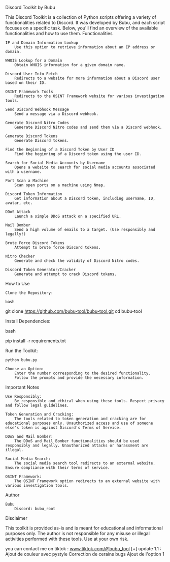Discord Toolkit by Bubu

This Discord Toolkit is a collection of Python scripts offering a variety of functionalities related to Discord. It was developed by Bubu, and each script focuses on a specific task. Below, you'll find an overview of the available functionalities and how to use them.
Functionalities

    IP and Domain Information Lookup
        Use this option to retrieve information about an IP address or domain.

    WHOIS Lookup for a Domain
        Obtain WHOIS information for a given domain name.

    Discord User Info Fetch
        Redirects to a website for more information about a Discord user based on their ID.

    OSINT Framework Tools
        Redirects to the OSINT Framework website for various investigation tools.

    Send Discord Webhook Message
        Send a message via a Discord webhook.

    Generate Discord Nitro Codes
        Generate Discord Nitro codes and send them via a Discord webhook.

    Generate Discord Tokens
        Generate Discord tokens.

    Find the Beginning of a Discord Token by User ID
        Find the beginning of a Discord token using the user ID.

    Search for Social Media Accounts by Username
        Opens a website to search for social media accounts associated with a username.

    Port Scan a Machine
        Scan open ports on a machine using Nmap.

    Discord Token Information
        Get information about a Discord token, including username, ID, avatar, etc.

    DDoS Attack
        Launch a simple DDoS attack on a specified URL.

    Mail Bomber
        Send a high volume of emails to a target. (Use responsibly and legally!)

    Brute Force Discord Tokens
        Attempt to brute force Discord tokens.

    Nitro Checker
        Generate and check the validity of Discord Nitro codes.

    Discord Token Generator/Cracker
        Generate and attempt to crack Discord tokens.

How to Use

    Clone the Repository:

    bash

git clone https://github.com/bubu-tool/bubu-tool.git
cd bubu-tool

Install Dependencies:

bash

pip install -r requirements.txt

Run the Toolkit:


    python bubu.py

    Choose an Option:
        Enter the number corresponding to the desired functionality.
        Follow the prompts and provide the necessary information.

Important Notes

    Use Responsibly:
        Be responsible and ethical when using these tools. Respect privacy and follow legal guidelines.

    Token Generation and Cracking:
        The tools related to token generation and cracking are for educational purposes only. Unauthorized access and use of someone else's token is against Discord's Terms of Service.

    DDoS and Mail Bomber:
        The DDoS and Mail Bomber functionalities should be used responsibly and legally. Unauthorized attacks or harassment are illegal.

    Social Media Search:
        The social media search tool redirects to an external website. Ensure compliance with their terms of service.

    OSINT Framework:
        The OSINT Framework option redirects to an external website with various investigation tools.

Author

    Bubu
        Discord: bubu_root

Disclaimer

This toolkit is provided as-is and is meant for educational and informational purposes only. The author is not responsible for any misuse or illegal activities performed with these tools. Use at your own risk.

you can contact me on tiktok : www.tiktok.com/@bubu_tool
[+] update 1.1 :
Ajout de couleur avec pystyle
Correction de cerains bugs
Ajout de l'option 1
